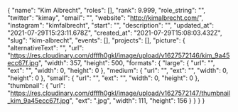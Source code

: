 {
 "name": "Kim Albrecht",
 "roles": [],
 "rank": 9.999,
 "role_string": "",
 "twitter": "kimay",
 "email": "",
 "website": "http://kimalbrecht.com/",
 "instagram": "kimfalbrecht",
 "start": "",
 "description": "",
 "updated_at": "2021-07-29T15:23:11.678Z",
 "created_at": "2021-07-29T15:08:03.432Z",
 "slug": "kim-albrecht",
 "events": [],
 "projects": [],
 "picture": {
  "alternativeText": "",
  "url": "https://res.cloudinary.com/dfffh0gkl/image/upload/v1627572146/kim_9a45ecc67f.jpg",
  "width": 357,
  "height": 500,
  "formats": {
   "large": {
    "url": "",
    "ext": "",
    "width": 0,
    "height": 0
   },
   "medium": {
    "url": "",
    "ext": "",
    "width": 0,
    "height": 0
   },
   "small": {
    "url": "",
    "ext": "",
    "width": 0,
    "height": 0
   },
   "thumbnail": {
    "url": "https://res.cloudinary.com/dfffh0gkl/image/upload/v1627572147/thumbnail_kim_9a45ecc67f.jpg",
    "ext": ".jpg",
    "width": 111,
    "height": 156
   }
  }
 }
}
